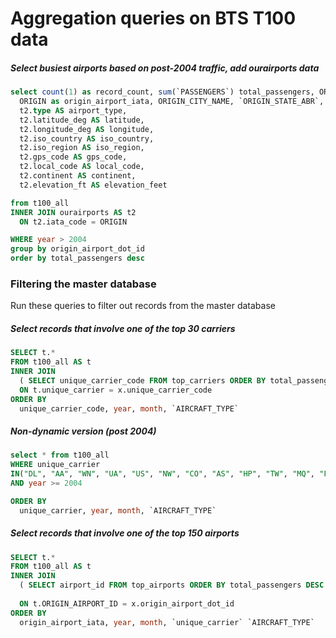 # Aggregation queries on BTS T100 data


##### Select busiest airports based on post-2004 traffic, add ourairports data

```sql
select count(1) as record_count, sum(`PASSENGERS`) total_passengers, ORIGIN_AIRPORT_ID as origin_airport_dot_id, 
  ORIGIN as origin_airport_iata, ORIGIN_CITY_NAME, `ORIGIN_STATE_ABR`, ORIGIN_WAC,
  t2.type AS airport_type,
  t2.latitude_deg AS latitude,
  t2.longitude_deg AS longitude,
  t2.iso_country AS iso_country,
  t2.iso_region AS iso_region,
  t2.gps_code AS gps_code,
  t2.local_code AS local_code,
  t2.continent AS continent,
  t2.elevation_ft AS elevation_feet

from t100_all
INNER JOIN ourairports AS t2
  ON t2.iata_code = ORIGIN

WHERE year > 2004
group by origin_airport_dot_id
order by total_passengers desc
```



### Filtering the master database

Run these queries to filter out records from the master database

##### Select records that involve one of the top 30 carriers

```sql
SELECT t.* 
FROM t100_all AS t
INNER JOIN
  ( SELECT unique_carrier_code FROM top_carriers ORDER BY total_passengers DESC LIMIT 30) AS x    
  ON t.unique_carrier = x.unique_carrier_code
ORDER BY
  unique_carrier_code, year, month, `AIRCRAFT_TYPE`
```


##### Non-dynamic version (post 2004)

```sql
select * from t100_all
WHERE unique_carrier
IN("DL", "AA", "WN", "UA", "US", "NW", "CO", "AS", "HP", "TW", "MQ", "FL", "B6", "OO", "EV", "XE", "HA", "BA", "QX", "YV", "F9", "AC", "9E", "OH", "ZW", "NK", "TZ", "KH", "LH", "XJ")
AND year >= 2004

ORDER BY
  unique_carrier, year, month, `AIRCRAFT_TYPE`
```

##### Select records that involve one of the top 150 airports

```sql
SELECT t.* 
FROM t100_all AS t
INNER JOIN
  ( SELECT airport_id FROM top_airports ORDER BY total_passengers DESC LIMIT 150) AS x
    
  ON t.ORIGIN_AIRPORT_ID = x.origin_airport_dot_id
ORDER BY
  origin_airport_iata, year, month, `unique_carrier` `AIRCRAFT_TYPE`
```
